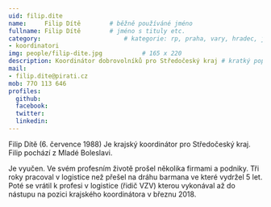 ```yaml
---
uid: filip.dite
name:     Filip Dítě      	# běžně používáné jméno
fullname: Filip Dítě  		# jméno s tituly etc.
category:                 		# kategorie: rp, praha, vary, hradec, jmk, senat
- koordinatori
img: people/filip-dite.jpg           # 165 x 220
description: Koordinátor dobrovolníků pro Středočeský kraj # kratký popis, max 160 znaků
mail:
- filip.dite@pirati.cz
mob: 77O 113 646
profiles:
  github:
  facebook:
  twitter:
  linkedin:
---
```


Filip Dítě (6. července 1988) Je krajský koordinátor pro Středočeský kraj. Filip pochází z Mladé Boleslavi.

Je vyučen. Ve svém profesním životě prošel několika firmami a podniky. Tři roky pracoval v logistice než přešel na dráhu barmana ve které vydržel 5 let. Poté se vrátil k profesi v logistice (řidič VZV) kterou vykonával až do nástupu na pozici krajského koordinátora v březnu 2018.

